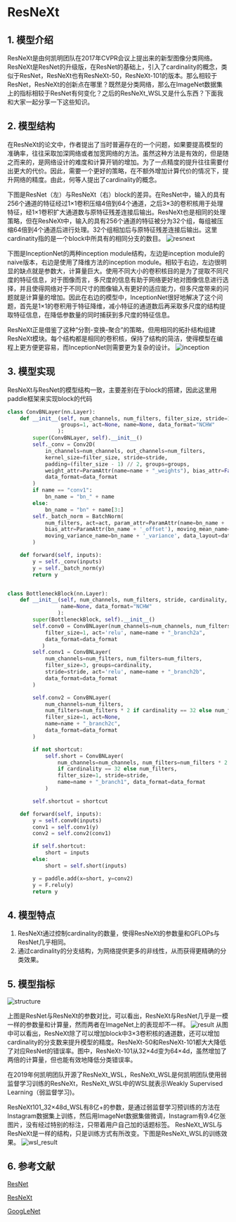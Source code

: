# ResNeXt
## 1. 模型介绍
ResNeXt是由何凯明团队在2017年CVPR会议上提出来的新型图像分类网络。ResNeXt是ResNet的升级版，在ResNet的基础上，引入了cardinality的概念，类似于ResNet，ResNeXt也有ResNeXt-50，ResNeXt-101的版本。那么相较于ResNet，ResNeXt的创新点在哪里？既然是分类网络，那么在ImageNet数据集上的指标相较于ResNet有何变化？之后的ResNeXt_WSL又是什么东西？下面我和大家一起分享一下这些知识。
## 2. 模型结构
在ResNeXt的论文中，作者提出了当时普遍存在的一个问题，如果要提高模型的准确率，往往采取加深网络或者加宽网络的方法。虽然这种方法是有效的，但是随之而来的，是网络设计的难度和计算开销的增加。为了一点精度的提升往往需要付出更大的代价。因此，需要一个更好的策略，在不额外增加计算代价的情况下，提升网络的精度。由此，何等人提出了cardinality的概念。

下图是ResNet（左）与ResNeXt（右）block的差异。在ResNet中，输入的具有256个通道的特征经过1×1卷积压缩4倍到64个通道，之后3×3的卷积核用于处理特征，经1×1卷积扩大通道数与原特征残差连接后输出。ResNeXt也是相同的处理策略，但在ResNeXt中，输入的具有256个通道的特征被分为32个组，每组被压缩64倍到4个通道后进行处理。32个组相加后与原特征残差连接后输出。这里cardinatity指的是一个block中所具有的相同分支的数目。
![resnext](../../../images/computer_vision/classification/resnext_cardinality.jpg)


下图是InceptionNet的两种inception module结构，左边是inception module的naive版本，右边是使用了降维方法的inception module。相较于右边，左边很明显的缺点就是参数大，计算量巨大。使用不同大小的卷积核目的是为了提取不同尺度的特征信息，对于图像而言，多尺度的信息有助于网络更好地对图像信息进行选择，并且使得网络对于不同尺寸的图像输入有更好的适应能力，但多尺度带来的问题就是计算量的增加。因此在右边的模型中，InceptionNet很好地解决了这个问题，首先是1×1的卷积用于特征降维，减小特征的通道数后再采取多尺度的结构提取特征信息，在降低参数量的同时捕获到多尺度的特征信息。

ResNeXt正是借鉴了这种“分割-变换-聚合”的策略，但用相同的拓扑结构组建ResNeXt模块。每个结构都是相同的卷积核，保持了结构的简洁，使得模型在编程上更方便更容易，而InceptionNet则需要更为复杂的设计。
![inception](../../../images/computer_vision/classification/resnext_inceptionnet.jpg)

## 3. 模型实现
ResNeXt与ResNet的模型结构一致，主要差别在于block的搭建，因此这里用paddle框架来实现block的代码
```python
class ConvBNLayer(nn.Layer):
    def __init__(self, num_channels, num_filters, filter_size, stride=1,
                 groups=1, act=None, name=None, data_format="NCHW"
                ):
        super(ConvBNLayer, self).__init__()
        self._conv = Conv2D(
            in_channels=num_channels, out_channels=num_filters,
            kernel_size=filter_size, stride=stride,
            padding=(filter_size - 1) // 2, groups=groups,
            weight_attr=ParamAttr(name=name + "_weights"), bias_attr=False,
            data_format=data_format
        )
        if name == "conv1":
            bn_name = "bn_" + name
        else:
            bn_name = "bn" + name[3:]
        self._batch_norm = BatchNorm(
            num_filters, act=act, param_attr=ParamAttr(name=bn_name + '_scale'),
            bias_attr=ParamAttr(bn_name + '_offset'), moving_mean_name=bn_name + '_mean',
            moving_variance_name=bn_name + '_variance', data_layout=data_format
        )

    def forward(self, inputs):
        y = self._conv(inputs)
        y = self._batch_norm(y)
        return y


class BottleneckBlock(nn.Layer):
    def __init__(self, num_channels, num_filters, stride, cardinality, shortcut=True,
                 name=None, data_format="NCHW"
                ):
        super(BottleneckBlock, self).__init__()
        self.conv0 = ConvBNLayer(num_channels=num_channels, num_filters=num_filters,
            filter_size=1, act='relu', name=name + "_branch2a",
            data_format=data_format
           )
        self.conv1 = ConvBNLayer(
            num_channels=num_filters, num_filters=num_filters,
            filter_size=3, groups=cardinality,
            stride=stride, act='relu', name=name + "_branch2b",
            data_format=data_format
        )

        self.conv2 = ConvBNLayer(
            num_channels=num_filters,
            num_filters=num_filters * 2 if cardinality == 32 else num_filters,
            filter_size=1, act=None,
            name=name + "_branch2c",
            data_format=data_format
        )

        if not shortcut:
            self.short = ConvBNLayer(
                num_channels=num_channels, num_filters=num_filters * 2
                if cardinality == 32 else num_filters,
                filter_size=1, stride=stride,
                name=name + "_branch1", data_format=data_format
            )

        self.shortcut = shortcut

    def forward(self, inputs):
        y = self.conv0(inputs)
        conv1 = self.conv1(y)
        conv2 = self.conv2(conv1)

        if self.shortcut:
            short = inputs
        else:
            short = self.short(inputs)

        y = paddle.add(x=short, y=conv2)
        y = F.relu(y)
        return y
```

## 4. 模型特点
1. ResNeXt通过控制cardinality的数量，使得ResNeXt的参数量和GFLOPs与ResNet几乎相同。
2. 通过cardinality的分支结构，为网络提供更多的非线性，从而获得更精确的分类效果。

## 5. 模型指标
![structure](../../../images/computer_vision/classification/resnext_structure.jpg)

上图是ResNet与ResNeXt的参数对比，可以看出，ResNeXt与ResNet几乎是一模一样的参数量和计算量，然而两者在ImageNet上的表现却不一样。
![result](../../../images/computer_vision/classification/resnext_result.jpg)
从图中可以看出，ResNeXt除了可以增加block中3×3卷积核的通道数，还可以增加cardinality的分支数来提升模型的精度。ResNeXt-50和ResNeXt-101都大大降低了对应ResNet的错误率。图中，ResNeXt-101从32×4d变为64×4d，虽然增加了两倍的计算量，但也能有效地降低分类错误率。

在2019年何凯明团队开源了ResNeXt_WSL，ResNeXt_WSL是何凯明团队使用弱监督学习训练的ResNeXt，ResNeXt_WSL中的WSL就表示Weakly Supervised Learning（弱监督学习)。

ResNeXt101_32×48d_WSL有8亿+的参数，是通过弱监督学习预训练的方法在Instagram数据集上训练，然后用ImageNet数据集做微调，Instagram有9.4亿张图片，没有经过特别的标注，只带着用户自己加的话题标签。
ResNeXt_WSL与ResNeXt是一样的结构，只是训练方式有所改变。下图是ResNeXt_WSL的训练效果。
![wsl_result](../../../images/computer_vision/classification/resnext_wsl_results.jpg)

## 6. 参考文献
[ResNet](https://arxiv.org/pdf/1512.03385)

[ResNeXt](https://arxiv.org/abs/1611.05431)

[GoogLeNet](https://arxiv.org/abs/1409.4842)




```python

```
